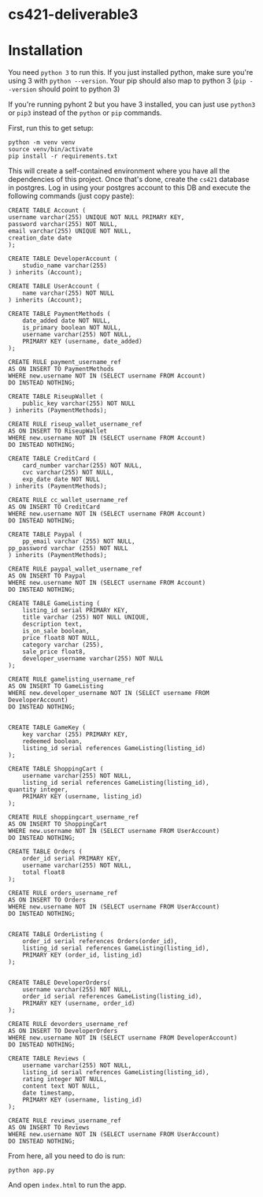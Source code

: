# cs421-deliverable3

# Installation

You need `python 3` to run this. If you just installed python, make sure you're using 3 with `python --version`. Your pip should also map to python 3 (`pip --version` should point to python 3)


If you're running pyhont 2 but you have 3 installed, you can just use `python3` or `pip3` instead of the `python` or `pip` commands.

First, run this to get setup:
```
python -m venv venv
source venv/bin/activate
pip install -r requirements.txt
```
This will create a self-contained environment where you have all the dependencies of this project. Once that's done, create the `cs421` database in postgres. Log in using your postgres account to this DB and execute the following commands (just copy paste):
```
CREATE TABLE Account (
username varchar(255) UNIQUE NOT NULL PRIMARY KEY,
password varchar(255) NOT NULL,
email varchar(255) UNIQUE NOT NULL,
creation_date date
);

CREATE TABLE DeveloperAccount (
    studio_name varchar(255)
) inherits (Account);

CREATE TABLE UserAccount (
    name varchar(255) NOT NULL
) inherits (Account);

CREATE TABLE PaymentMethods (
    date_added date NOT NULL,
    is_primary boolean NOT NULL,
    username varchar(255) NOT NULL,
    PRIMARY KEY (username, date_added)
);

CREATE RULE payment_username_ref
AS ON INSERT TO PaymentMethods
WHERE new.username NOT IN (SELECT username FROM Account)
DO INSTEAD NOTHING;

CREATE TABLE RiseupWallet (
    public_key varchar(255) NOT NULL
) inherits (PaymentMethods);

CREATE RULE riseup_wallet_username_ref
AS ON INSERT TO RiseupWallet
WHERE new.username NOT IN (SELECT username FROM Account)
DO INSTEAD NOTHING;

CREATE TABLE CreditCard (
    card_number varchar(255) NOT NULL,
    cvc varchar(255) NOT NULL,
    exp_date date NOT NULL
) inherits (PaymentMethods);

CREATE RULE cc_wallet_username_ref
AS ON INSERT TO CreditCard
WHERE new.username NOT IN (SELECT username FROM Account)
DO INSTEAD NOTHING;

CREATE TABLE Paypal (
    pp_email varchar (255) NOT NULL,
pp_password varchar (255) NOT NULL
) inherits (PaymentMethods);

CREATE RULE paypal_wallet_username_ref
AS ON INSERT TO Paypal
WHERE new.username NOT IN (SELECT username FROM Account)
DO INSTEAD NOTHING;

CREATE TABLE GameListing (
    listing_id serial PRIMARY KEY,
    title varchar (255) NOT NULL UNIQUE,
    description text,
    is_on_sale boolean,
    price float8 NOT NULL,
    category varchar (255),
    sale_price float8,
    developer_username varchar(255) NOT NULL
);

CREATE RULE gamelisting_username_ref
AS ON INSERT TO GameListing
WHERE new.developer_username NOT IN (SELECT username FROM DeveloperAccount)
DO INSTEAD NOTHING;


CREATE TABLE GameKey (
    key varchar (255) PRIMARY KEY,
    redeemed boolean,
    listing_id serial references GameListing(listing_id)
);

CREATE TABLE ShoppingCart (
    username varchar(255) NOT NULL, 
    listing_id serial references GameListing(listing_id),
quantity integer,
    PRIMARY KEY (username, listing_id)
);

CREATE RULE shoppingcart_username_ref
AS ON INSERT TO ShoppingCart
WHERE new.username NOT IN (SELECT username FROM UserAccount)
DO INSTEAD NOTHING;

CREATE TABLE Orders (
    order_id serial PRIMARY KEY,
    username varchar(255) NOT NULL,
    total float8
);

CREATE RULE orders_username_ref
AS ON INSERT TO Orders
WHERE new.username NOT IN (SELECT username FROM UserAccount)
DO INSTEAD NOTHING;


CREATE TABLE OrderListing (
    order_id serial references Orders(order_id),
    listing_id serial references GameListing(listing_id),
    PRIMARY KEY (order_id, listing_id)
);


CREATE TABLE DeveloperOrders(
    username varchar(255) NOT NULL,
    order_id serial references GameListing(listing_id),
    PRIMARY KEY (username, order_id)
);

CREATE RULE devorders_username_ref
AS ON INSERT TO DeveloperOrders
WHERE new.username NOT IN (SELECT username FROM DeveloperAccount)
DO INSTEAD NOTHING;

CREATE TABLE Reviews (
    username varchar(255) NOT NULL,
    listing_id serial references GameListing(listing_id),  
    rating integer NOT NULL,
    content text NOT NULL,
    date timestamp,
    PRIMARY KEY (username, listing_id)
);

CREATE RULE reviews_username_ref
AS ON INSERT TO Reviews
WHERE new.username NOT IN (SELECT username FROM UserAccount)
DO INSTEAD NOTHING;
```

From here, all you need to do is run:
```
python app.py
```

And open `index.html` to run the app.
